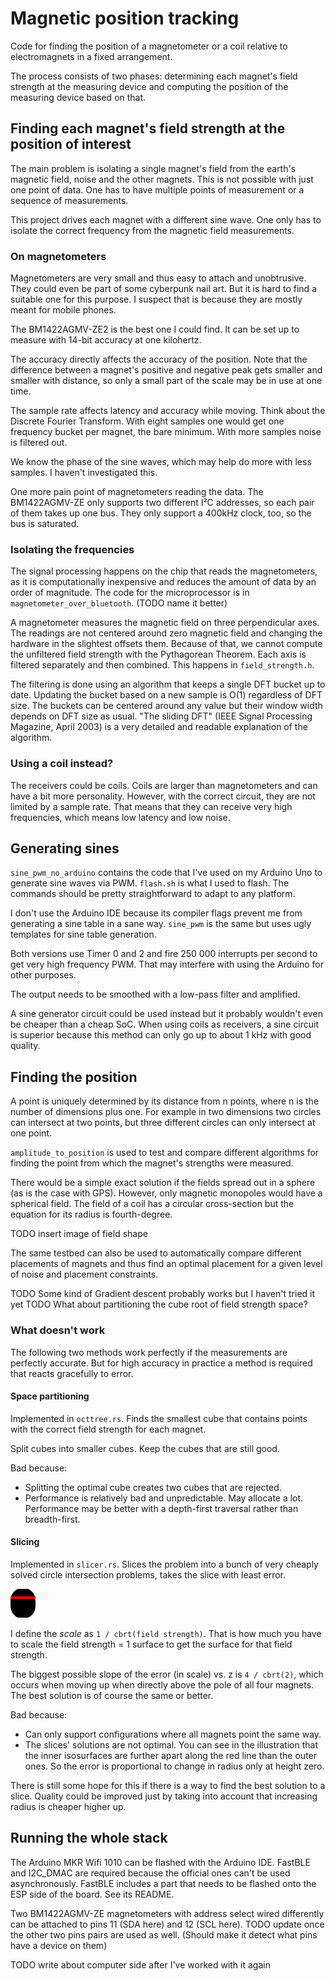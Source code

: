 # Magnetic position tracking

Code for finding the position of a magnetometer or a coil relative to electromagnets in a fixed arrangement.

The process consists of two phases: determining each magnet's field strength at the measuring device and computing the position of the measuring device based on that.

## Finding each magnet's field strength at the position of interest

The main problem is isolating a single magnet's field from the earth's magnetic field, noise and the other magnets. This is not possible with just one point of data. One has to have multiple points of measurement or a sequence of measurements.

This project drives each magnet with a different sine wave. One only has to isolate the correct frequency from the magnetic field measurements.

### On magnetometers

Magnetometers are very small and thus easy to attach and unobtrusive. They could even be part of some cyberpunk nail art. But it is hard to find a suitable one for this purpose. I suspect that is because they are mostly meant for mobile phones.

The BM1422AGMV-ZE2 is the best one I could find. It can be set up to measure with 14-bit accuracy at one kilohertz.

The accuracy directly affects the accuracy of the position. Note that the difference between a magnet's positive and negative peak gets smaller and smaller with distance, so only a small part of the scale may be in use at one time.

The sample rate affects latency and accuracy while moving. Think about the Discrete Fourier Transform. With eight samples one would get one frequency bucket per magnet, the bare minimum. With more samples noise is filtered out.

We know the phase of the sine waves, which may help do more with less samples. I haven't investigated this.

One more pain point of magnetometers reading the data. The BM1422AGMV-ZE only supports two different I²C addresses, so each pair of them takes up one bus. They only support a 400kHz clock, too, so the bus is saturated.

### Isolating the frequencies

The signal processing happens on the chip that reads the magnetometers, as it is computationally inexpensive and reduces the amount of data by an order of magnitude. The code for the microprocessor is in `magnetometer_over_bluetooth`. (TODO name it better)

A magnetometer measures the magnetic field on three perpendicular axes. The readings are not centered around zero magnetic field and changing the hardware in the slightest offsets them. Because of that, we cannot compute the unfiltered field strength with the Pythagorean Theorem. Each axis is filtered separately and then combined. This happens in `field_strength.h`.

The filtering is done using an algorithm that keeps a single DFT bucket up to date. Updating the bucket based on a new sample is O(1) regardless of DFT size. The buckets can be centered around any value but their window width depends on DFT size as usual. "The sliding DFT" (IEEE Signal Processing Magazine, April 2003) is a very detailed and readable explanation of the algorithm.

### Using a coil instead?

The receivers could be coils. Coils are larger than magnetometers and can have a bit more personality. However, with the correct circuit, they are not limited by a sample rate. That means that they can receive very high frequencies, which means low latency and low noise.

## Generating sines

`sine_pwm_no_arduino` contains the code that I've used on my Arduino Uno to generate sine waves via PWM. `flash.sh` is what I used to flash. The commands should be pretty straightforward to adapt to any platform.

I don't use the Arduino IDE because its compiler flags prevent me from generating a sine table in a sane way. `sine_pwm` is the same but uses ugly templates for sine table generation.

Both versions use Timer 0 and 2 and fire 250 000 interrupts per second to get very high frequency PWM. That may interfere with using the Arduino for other purposes.

The output needs to be smoothed with a low-pass filter and amplified.

A sine generator circuit could be used instead but it probably wouldn't even be cheaper than a cheap SoC. When using coils as receivers, a sine circuit is superior because this method can only go up to about 1 kHz with good quality.

## Finding the position

A point is uniquely determined by its distance from n points, where n is the number of dimensions plus one. For example in two dimensions two circles can intersect at two points, but three different circles can only intersect at one point.

`amplitude_to_position` is used to test and compare different algorithms for finding the point from which the magnet's strengths were measured.

There would be a simple exact solution if the fields spread out in a sphere (as is the case with GPS). However, only magnetic monopoles would have a spherical field. The field of a coil has a circular cross-section but the equation for its radius is fourth-degree.

TODO insert image of field shape

The same testbed can also be used to automatically compare different placements of magnets and thus find an optimal placement for a given level of noise and placement constraints.

TODO Some kind of Gradient descent probably works but I haven't tried it yet
TODO What about partitioning the cube root of field strength space?

### What doesn't work

The following two methods work perfectly if the measurements are perfectly accurate. But for high accuracy in practice a method is required that reacts gracefully to error.

#### Space partitioning

Implemented in `octtree.rs`. Finds the smallest cube that contains points with the correct field strength for each magnet.

Split cubes into smaller cubes. Keep the cubes that are still good.

Bad because:

- Splitting the optimal cube creates two cubes that are rejected.
- Performance is relatively bad and unpredictable. May allocate a lot. Performance may be better with a depth-first traversal rather than breadth-first.

#### Slicing

Implemented in `slicer.rs`. Slices the problem into a bunch of very cheaply solved circle intersection problems, takes the slice with least error.

![isosurfaces](amplitude_to_position/field.svg)

I define the *scale* as `1 / cbrt(field strength)`. That is how much you have to scale the field strength = 1 surface to get the surface for that field strength.

The biggest possible slope of the error (in scale) vs. z is `4 / cbrt(2)`, which occurs when moving up when directly above the pole of all four magnets. The best solution is of course the same or better.

Bad because:

- Can only support configurations where all magnets point the same way.
- The slices' solutions are not optimal. You can see in the illustration that the inner isosurfaces are further apart along the red line than the outer ones. So the error is proportional to change in radius only at height zero. 

There is still some hope for this if there is a way to find the best solution to a slice. Quality could be improved just by taking into account that increasing radius is cheaper higher up.

## Running the whole stack

The Arduino MKR Wifi 1010 can be flashed with the Arduino IDE. FastBLE and I2C_DMAC are required because the official ones can't be used asynchronously. FastBLE includes a part that needs to be flashed onto the ESP side of the board. See its README.

Two BM1422AGMV-ZE magnetometers with address select wired differently can be attached to pins 11 (SDA here) and 12 (SCL here). TODO update once the other two pins pairs are used as well. (Should make it detect what pins have a device on them)

TODO write about computer side after I've worked with it again
